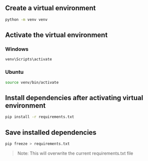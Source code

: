 ## Create a virtual environment

```bash
python -m venv venv
```

## Activate the virtual environment

### Windows

```bash
venv\Scripts\activate
```

### Ubuntu

```bash
source venv/bin/activate
```

## Install dependencies after activating virtual environment

```bash
pip install -r requirements.txt
```

## Save installed dependencies

```bash
pip freeze > requirements.txt
```

> Note: This will overwrite the current requirements.txt file
